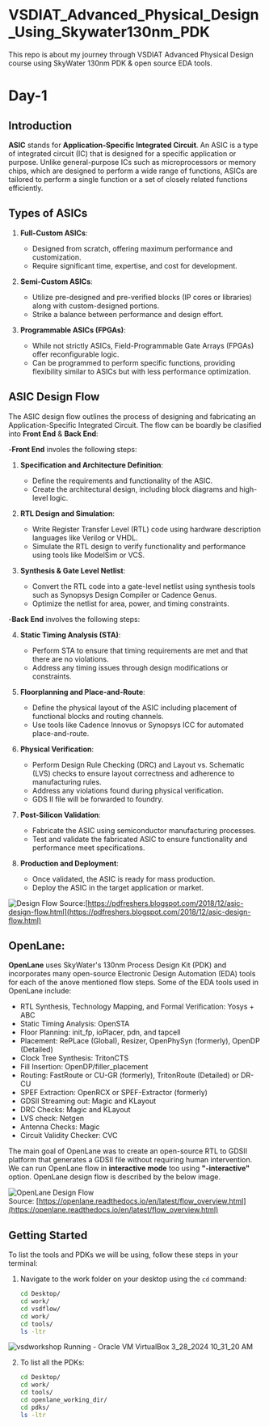 # VSDIAT_Advanced_Physical_Design_Using_Skywater130nm_PDK
This repo is about my journey through VSDIAT Advanced Physical Design course using SkyWater 130nm PDK &amp; open source EDA tools. 
# Day-1

## Introduction

**ASIC** stands for **Application-Specific Integrated Circuit**. An ASIC is a type of integrated circuit (IC) that is designed for a specific application or purpose. Unlike general-purpose ICs such as microprocessors or memory chips, which are designed to perform a wide range of functions, ASICs are tailored to perform a single function or a set of closely related functions efficiently.
## Types of ASICs

1. **Full-Custom ASICs**:
   - Designed from scratch, offering maximum performance and customization.
   - Require significant time, expertise, and cost for development.

2. **Semi-Custom ASICs**:
   - Utilize pre-designed and pre-verified blocks (IP cores or libraries) along with custom-designed portions.
   - Strike a balance between performance and design effort.

3. **Programmable ASICs (FPGAs)**:
   - While not strictly ASICs, Field-Programmable Gate Arrays (FPGAs) offer reconfigurable logic.
   - Can be programmed to perform specific functions, providing flexibility similar to ASICs but with less performance optimization.

## ASIC Design Flow

The ASIC design flow outlines the process of designing and fabricating an Application-Specific Integrated Circuit. The flow can be boardly be clasified into **Front End** & **Back End**:<br>

-**Front End** involes the following steps:

1. **Specification and Architecture Definition**:
   - Define the requirements and functionality of the ASIC.
   - Create the architectural design, including block diagrams and high-level logic.

2. **RTL Design and Simulation**:
   - Write Register Transfer Level (RTL) code using hardware description languages like Verilog or VHDL.
   - Simulate the RTL design to verify functionality and performance using tools like ModelSim or VCS.

3. **Synthesis & Gate Level Netlist**:
   - Convert the RTL code into a gate-level netlist using synthesis tools such as Synopsys Design Compiler or Cadence Genus.
   - Optimize the netlist for area, power, and timing constraints.<br>


-**Back End** involves the following steps:

4. **Static Timing Analysis (STA)**:
   - Perform STA to ensure that timing requirements are met and that there are no violations.
   - Address any timing issues through design modifications or constraints.

5. **Floorplanning and Place-and-Route**:
   - Define the physical layout of the ASIC including placement of functional blocks and routing channels.
   - Use tools like Cadence Innovus or Synopsys ICC for automated place-and-route.

6. **Physical Verification**:
   - Perform Design Rule Checking (DRC) and Layout vs. Schematic (LVS) checks to ensure layout correctness and adherence to manufacturing rules.
   - Address any violations found during physical verification.
   - GDS II file will be forwarded to foundry.
7. **Post-Silicon Validation**:
   - Fabricate the ASIC using semiconductor manufacturing processes.
   - Test and validate the fabricated ASIC to ensure functionality and performance meet specifications.

8. **Production and Deployment**:
   - Once validated, the ASIC is ready for mass production.
   - Deploy the ASIC in the target application or market.

![Design Flow](https://github.com/tejasbg19/VSDIAT_Advanced_Physical_Design_Using_Skywater130nm_PDK/assets/163899793/a3ba69f3-3d2a-4653-af35-ee4543156f2f)
Source:[https://pdfreshers.blogspot.com/2018/12/asic-design-flow.html](https://pdfreshers.blogspot.com/2018/12/asic-design-flow.html)


## OpenLane:

**OpenLane** uses SkyWater's 130nm Process Design Kit (PDK) and incorporates many open-source Electronic Design Automation (EDA) tools for each of the anove mentioned flow steps. Some of the EDA tools used in OpenLane include:

- RTL Synthesis, Technology Mapping, and Formal Verification: Yosys + ABC
- Static Timing Analysis: OpenSTA
- Floor Planning: init_fp, ioPlacer, pdn, and tapcell
- Placement: RePLace (Global), Resizer, OpenPhySyn (formerly), OpenDP (Detailed)
- Clock Tree Synthesis: TritonCTS
- Fill Insertion: OpenDP/filler_placement
- Routing: FastRoute or CU-GR (formerly), TritonRoute (Detailed) or DR-CU
- SPEF Extraction: OpenRCX or SPEF-Extractor (formerly)
- GDSII Streaming out: Magic and KLayout
- DRC Checks: Magic and KLayout
- LVS check: Netgen
- Antenna Checks: Magic
- Circuit Validity Checker: CVC

The main goal of OpenLane was to create an open-source RTL to GDSII platform that generates a GDSII file without requiring human intervention. We can run OpenLane flow in **interactive mode** too using **"-interactive"** option. OpenLane design flow is described by the below image.

![OpenLane Design Flow](https://github.com/tejasbg19/VSDIAT_Advanced_Physical_Design_Using_Skywater130nm_PDK/assets/163899793/2fc18871-5344-46de-afba-50dbf99a148a)<br>
Source: [https://openlane.readthedocs.io/en/latest/flow_overview.html](https://openlane.readthedocs.io/en/latest/flow_overview.html)

## Getting Started

To list the tools and PDKs we will be using, follow these steps in your terminal:

1. Navigate to the work folder on your desktop using the `cd` command:
   ```bash
   cd Desktop/
   cd work/
   cd vsdflow/
   cd work/
   cd tools/
   ls -ltr

![vsdworkshop  Running  - Oracle VM VirtualBox 3_28_2024 10_31_20 AM](https://github.com/tejasbg19/VSDIAT_Advanced_Physical_Design_Using_Skywater130nm_PDK/assets/163899793/572ba914-887d-4984-b2c5-a4393cd72091)


2. To list all the PDKs:
   ```bash
   cd Desktop/
   cd work/
   cd tools/
   cd openlane_working_dir/
   cd pdks/
   ls -ltr

   




